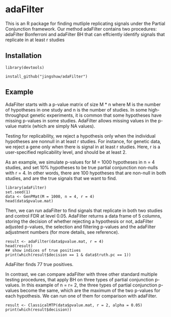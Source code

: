 # adaFilter

This is an R package for finding mutliple replicating signals under the Partial Conjunction framework. Our method adaFilter contains two procedures: adaFilter Bonferroni and adaFilter BH that can effciently identify signals that replicate in at least r studies


## Installation
```{r}
library(devtools)

install_github("jingshuw/adaFilter")
```

## Example
AdaFilter starts with a p-value matrix of size M * n where M is the number of hypotheses in one study and n is the number of studies. In some high-throughput genetic experiments, it is common that some hypotheses have missing p-values in some studies. AdaFilter allows missing values in the p-value matrix (which are simply NA values).

Testing for replicability, we reject a hypothesis only when the individual hypotheses are nonnull in at least r studies. For instance, for genetic data, we reject a gene only when there is signal in at least r studies. Here, r is a user-specified replicability level, and should be at least 2.

As an example, we simulate p-values for M = 1000 hypotheses in n = 4 studies, and set 10% hypotheses to be true partial conjunction non-nulls with r = 4. In other words, there are 100 hypotheses that are non-null in both studies, and are the true signals that we want to find.
```{r}
library(adaFilter)
set.seed(1)
data <- GenPMat(M = 1000, n = 4, r = 4)
head(data$pvalue.mat)
```
Then, we can run adaFilter to find signals that replicate in both two studies and control FDR at level 0.05. AdaFilter returns a data frame of 5 columns, storing the decision of whether rejecting a hypothesis or not, adaFilter adjusted p-values, the selection and filtering p-values and the adaFilter adjustment numbers (for more details, see reference). 
```{r}
result <- adaFilter(data$pvalue.mat, r = 4)
head(result)
## show indices of true positives
print(which(result$decision == 1 & data$truth.pc == 1))
```
AdaFilter finds 77 true positives.

In contrast, we can compare adaFilter with three other standard multiple testing procedures, that apply BH on three types of partial conjunction p-values. In this example of n = r= 2, the three types of partial conjunction p-values become the same, which are the maximum of the two p-values for each hypothesis. We can run one of them for comparison with adaFilter.
```{r}
result <- ClassicalMTP(data$pvalue.mat, r = 2, alpha = 0.05)
print(which(result$decision))
```
 
